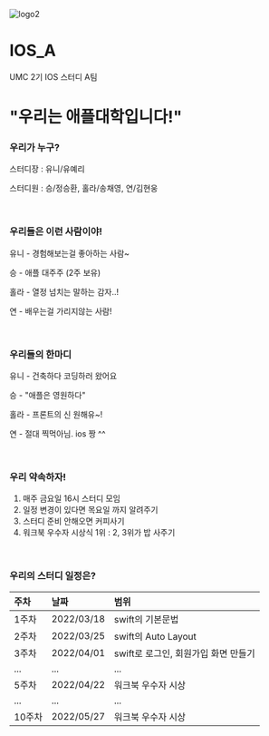 ![logo2](https://user-images.githubusercontent.com/100466546/160421586-72c29642-0499-44f3-b067-aa748ef8ece3.png)


# IOS_A
UMC 2기 IOS 스터디 A팀

# **"우리는 애플대학입니다!"**

### **우리가 누구?**

스터디장 : 유니/유예리

스터디원 : 승/정승환, 홀라/송채영, 연/김현웅

<br/>

### **우리들은 이런 사람이야!**

유니 - 경험해보는걸 좋아하는 사람~

승 - 애플 대주주 (2주 보유)

홀라 - 열정 넘치는 말하는 감자..!

연 - 배우는걸 가리지않는 사람!

<br/>

### **우리들의 한마디**

유니 - 건축하다 코딩하러 왔어요

승 - "애플은 영원하다"

홀라 - 프론트의 신 원해유~!

연 - 절대 찍먹아님. ios 짱 ^^

<br/>

### **우리 약속하자!**

1. 매주 금요일 16시 스터디 모임
2. 일정 변경이 있다면 목요일 까지 알려주기
3. 스터디 준비 안해오면 커피사기
4. 워크북 우수자 시상식 1위 : 2, 3위가 밥 사주기

<br/>

### **우리의 스터디 일정은?**

주차|날짜|범위|
|:---|:---|:---|
|1주차|2022/03/18|swift의 기본문법| 
|2주차|2022/03/25|swift의 Auto Layout| 
|3주차|2022/04/01|swift로 로그인, 회원가입 화면 만들기| 
|...|...|...| 
|5주차|2022/04/22|워크북 우수자 시상| 
|...|...|...| 
|10주차|2022/05/27|워크북 우수자 시상| 

